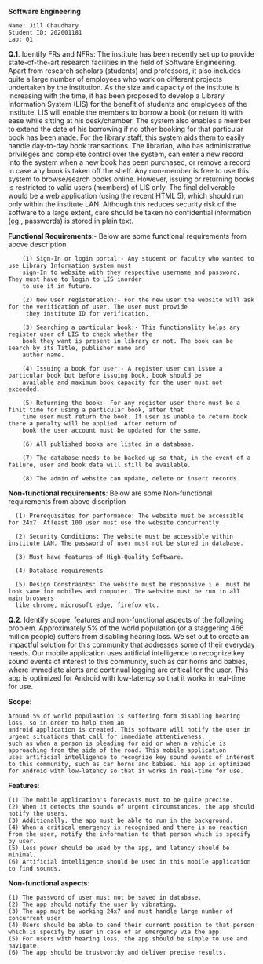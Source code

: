 **Software Engineering**

    Name: Jill Chaudhary
    Student ID: 202001181
    Lab: 01

**Q.1**. Identify FRs and NFRs:
The institute has been recently set up to provide state-of-the-art research facilities in the
field of Software Engineering. Apart from research scholars (students) and professors, it also
includes quite a large number of employees who work on different projects undertaken by
the institution.
As the size and capacity of the institute is increasing with the time, it has been proposed to
develop a Library Information System (LIS) for the benefit of students and employees of the
institute. LIS will enable the members to borrow a book (or return it) with ease while sitting
at his desk/chamber. The system also enables a member to extend the date of his borrowing
if no other booking for that particular book has been made. For the library staff, this system
aids them to easily handle day-to-day book transactions. The librarian, who has
administrative privileges and complete control over the system, can enter a new record into
the system when a new book has been purchased, or remove a record in case any book is
taken off the shelf. Any non-member is free to use this system to browse/search books
online. However, issuing or returning books is restricted to valid users (members) of LIS only.
The final deliverable would be a web application (using the recent HTML 5), which should
run only within the institute LAN. Although this reduces security risk of the software to a
large extent, care should be taken no confidential information (eg., passwords) is stored in
plain text.

**Functional Requirements**:- Below are some functional requirements from above description


        (1) Sign-In or login portal:- Any student or faculty who wanted to use Library Information system must
        sign-In to website with they respective username and password. They must have to login to LIS inorder 
        to use it in future.

        (2) New User registeration:- For the new user the website will ask for the verification of user. The user must provide
         they institute ID for verification.

        (3) Searching a particular book:- This functionality helps any register user of LIS to check whether the
        book they want is present in library or not. The book can be search by its Title, publisher name and 
        author name.

        (4) Issuing a book for user:- A register user can issue a particular book but before issuing book, book should be 
        available and maximum book capacity for the user must not exceeded.

        (5) Returning the book:- For any register user there must be a finit time for using a particular book, after that
        time user must return the book. If user is unable to return book there a penalty will be applied. After return of
        book the user account must be updated for the same.

        (6) All published books are listed in a database.

        (7) The database needs to be backed up so that, in the event of a failure, user and book data will still be available.

        (8) The admin of website can update, delete or insert records.


**Non-functional requirements**: Below are some Non-functional requirements from above discription

      (1) Prerequisites for performance: The website must be accessible for 24x7. Atleast 100 user must use the website concurrently.

      (2) Security Conditions: The website must be accessible within institute LAN. The password of user must not be stored in database.

      (3) Must have features of High-Quality Software.

      (4) Database requirements

      (5) Design Constraints: The website must be responsive i.e. must be look same for mobiles and computer. The website must be run in all main broswers
      like chrome, microsoft edge, firefox etc.

**Q.2**. Identify scope, features and non-functional aspects of the following problem.
Approximately 5% of the world population (or a staggering 466 million people) suffers from
disabling hearing loss. We set out to create an impactful solution for this community that
addresses some of their everyday needs. Our mobile application uses artificial intelligence to
recognize key sound events of interest to this community, such as car horns and babies,
where immediate alerts and continual logging are critical for the user. This app is optimized
for Android with low-latency so that it works in real-time for use.

**Scope**: 

    Around 5% of world populaation is suffering form disabling hearing loss, so in order to help them an
    android application is created. This software will notify the user in urgent situations that call for immediate attentiveness, 
    such as when a person is pleading for aid or when a vehicle is approaching from the side of the road. This mobile application 
    uses artificial intelligence to recognize key sound events of interest to this community, such as car horns and babies. his app is optimized
    for Android with low-latency so that it works in real-time for use.

**Features**:

    (1) The mobile application's forecasts must to be quite precise.
    (2) When it detects the sounds of urgent circumstances, the app should notify the users.
    (3) Additionally, the app must be able to run in the background.
    (4) When a critical emergency is recognised and there is no reaction from the user, notify the information to that person which is specify by user.
    (5) Less power should be used by the app, and latency should be minimal.
    (6) Artificial intelligence should be used in this mobile application to find sounds.

**Non-functional aspects**:

    (1) The password of user must not be saved in database.
    (2) The app should notify the user by vibrating.
    (3) The app must be working 24x7 and must handle large number of concurrent user
    (4) Users should be able to send their current position to that person which is specify by user in case of an emergency via the app.
    (5) For users with hearing loss, the app should be simple to use and navigate.
    (6) The app should be trustworthy and deliver precise results.


